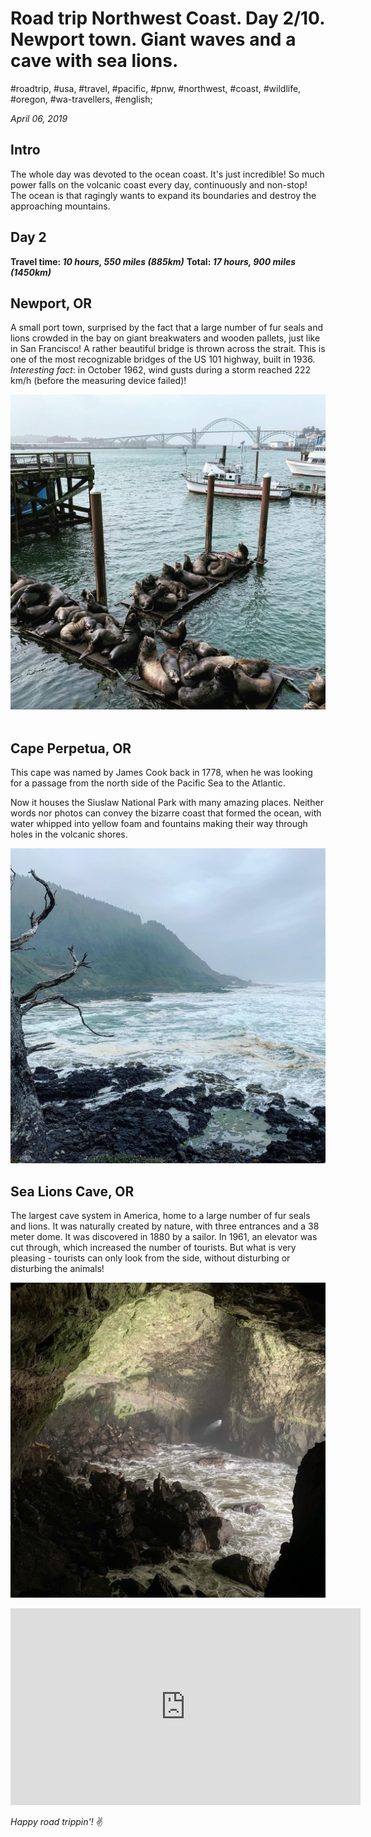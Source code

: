 # Road trip Northwest Coast. Day 2/10. Newport town. Giant waves and a cave with sea lions.

#roadtrip, #usa, #travel, #pacific, #pnw, #northwest, #coast, #wildlife, #oregon, #wa-travellers, #english;

_April 06, 2019_

## Intro

The whole day was devoted to the ocean coast. It's just incredible! So much power falls on the volcanic coast every day, continuously and non-stop! The ocean is that ragingly wants to expand its boundaries and destroy the approaching mountains.

## Day 2

**Travel time: _10 hours, 550 miles (885km)_**
**Total: _17 hours, 900 miles (1450km)_**

## Newport, OR
A small port town, surprised by the fact that a large number of fur seals and lions crowded in the bay on giant breakwaters and wooden pallets, just like in San Francisco!
A rather beautiful bridge is thrown across the strait. This is one of the most recognizable bridges of the US 101 highway, built in 1936.
_Interesting fact_: in October 1962, wind gusts during a storm reached 222 km/h (before the measuring device failed)!

![Newport, OR](/images/newport-town-giant-waves-and-a-cave-with-sea-lions/newport.jpg)
⠀
## Cape Perpetua, OR
This cape was named by James Cook back in 1778, when he was looking for a passage from the north side of the Pacific Sea to the Atlantic.

Now it houses the Siuslaw National Park with many amazing places. Neither words nor photos can convey the bizarre coast that formed the ocean, with water whipped into yellow foam and fountains making their way through holes in the volcanic shores.

![Cape Perpetua, OR](/images/newport-town-giant-waves-and-a-cave-with-sea-lions/cape_perpetua.jpg)

## Sea Lions Cave, OR
The largest cave system in America, home to a large number of fur seals and lions. It was naturally created by nature, with three entrances and a 38 meter dome. It was discovered in 1880 by a sailor. In 1961, an elevator was cut through, which increased the number of tourists. But what is very pleasing - tourists can only look from the side, without disturbing or disturbing the animals!

![Sea Lions Cave, OR](/images/newport-town-giant-waves-and-a-cave-with-sea-lions/sea_lions_cave.jpg)

<iframe width="560" height="315" src="https://www.youtube.com/embed/2OWF5K91q7w" frameborder="0" allow="accelerometer; autoplay; encrypted-media; gyroscope; picture-in-picture" allowfullscreen></iframe>

_Happy road trippin'!_ :v:
